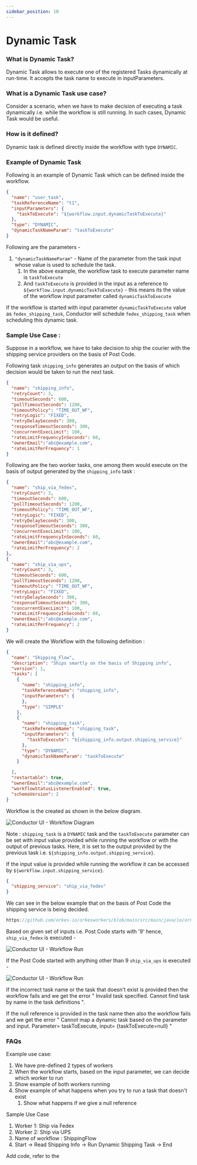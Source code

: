 ```yaml
---
sidebar_position: 10
---
```


# Dynamic Task

### What is Dynamic Task?

Dynamic Task allows to execute one of the registered Tasks dynamically at run-time. It accepts the task name to execute
in inputParameters.

### What is a Dynamic Task use case?

Consider a scenario, when we have to make decision of executing a task dynamically i.e. while the workflow is still
running. In such cases, Dynamic Task would be useful.

### How is it defined?

Dynamic task is defined directly inside the workflow with type
`DYNAMIC`.

### Example of Dynamic Task

Following is an example of Dynamic Task which can be defined inside the workflow.

```json
{
  "name": "user_task",
  "taskReferenceName": "t1",
  "inputParameters": {
    "taskToExecute": "${workflow.input.dynamicTaskToExecute}"
  },
  "type": "DYNAMIC",
  "dynamicTaskNameParam": "taskToExecute"
}
```

Following are the parameters -

1. `"dynamicTaskNameParam"` - Name of the parameter from the task input whose value is used to schedule the task.
    1. In the above example, the workflow task to execute parameter name is `taskToExecute`
    2. And `taskToExecute` is provided in the input as a reference to `${workflow.input.dynamicTaskToExecute}` - this
       means its the value of the workflow input parameter called `dynamicTaskToExecute`

If the workflow is started with input parameter `dynamicTaskToExecute` value as `fedex_shipping_task`, Conductor will
schedule `fedex_shipping_task` when scheduling this dynamic task.

### Sample Use Case : 

Suppose in a workflow, we have to take decision to ship the courier with the shipping 
service providers on the basis of Post Code.

Following task `shipping_info` generates an output on the basis of which decision would be
taken to run the next task.

```json
{
  "name": "shipping_info",
  "retryCount": 3,
  "timeoutSeconds": 600,
  "pollTimeoutSeconds": 1200,
  "timeoutPolicy": "TIME_OUT_WF",
  "retryLogic": "FIXED",
  "retryDelaySeconds": 300,
  "responseTimeoutSeconds": 300,
  "concurrentExecLimit": 100,
  "rateLimitFrequencyInSeconds": 60,
  "ownerEmail":"abc@example.com",
  "rateLimitPerFrequency": 1
}
```

Following are the two worker tasks, one among them would execute on the basis of output generated
by the `shipping_info` task : 

```json
{
  "name": "ship_via_fedex",
  "retryCount": 3,
  "timeoutSeconds": 600,
  "pollTimeoutSeconds": 1200,
  "timeoutPolicy": "TIME_OUT_WF",
  "retryLogic": "FIXED",
  "retryDelaySeconds": 300,
  "responseTimeoutSeconds": 300,
  "concurrentExecLimit": 100,
  "rateLimitFrequencyInSeconds": 60,
  "ownerEmail":"abc@example.com",
  "rateLimitPerFrequency": 2
},
{
  "name": "ship_via_ups",
  "retryCount": 3,
  "timeoutSeconds": 600,
  "pollTimeoutSeconds": 1200,
  "timeoutPolicy": "TIME_OUT_WF",
  "retryLogic": "FIXED",
  "retryDelaySeconds": 300,
  "responseTimeoutSeconds": 300,
  "concurrentExecLimit": 100,
  "rateLimitFrequencyInSeconds": 60,
  "ownerEmail":"abc@example.com",
  "rateLimitPerFrequency": 2
}
```


We will create the Workflow with the following definition : 

```json
{
  "name": "Shipping_Flow",
  "description": "Ships smartly on the basis of Shipping info",
  "version": 1,
  "tasks": [
    {
      "name": "shipping_info",
      "taskReferenceName": "shipping_info",
      "inputParameters": {
      },
      "type": "SIMPLE"
    },
    {
      "name": "shipping_task",
      "taskReferenceName": "shipping_task",
      "inputParameters": {
        "taskToExecute": "${shipping_info.output.shipping_service}"
      },
      "type": "DYNAMIC",
      "dynamicTaskNameParam": "taskToExecute"
    }

  ],
  "restartable": true,
  "ownerEmail":"abc@example.com",
  "workflowStatusListenerEnabled": true,
  "schemaVersion": 2
}
```

Workflow is the created as shown in the below diagram.


![Conductor UI - Workflow Diagram](/img/tutorial/ShippingWorkflow.png)


Note : `shipping_task` is a `DYNAMIC` task and the `taskToExecute` parameter can be set
with input value provided while running the workflow or with the output of previous tasks.
Here, it is set to the output provided by the previous task i.e. 
`${shipping_info.output.shipping_service}`.

If the input value is provided while running the workflow it can be accessed by
`${workflow.input.shipping_service}`.

```json
{
  "shipping_service": "ship_via_fedex"
}
```

We can see in the below example that on the basis of Post Code the shipping service is being
decided.

```js reference
https://github.com/orkes-io/orkesworkers/blob/main/src/main/java/io/orkes/samples/workers/ShippingInfoWorker.java#L10-L29
```

Based on given set of inputs i.e. Post Code starts with '9' hence, `ship_via_fedex` is executed - 

![Conductor UI - Workflow Run](/img/tutorial/ShippingWorkflowRunning.png)

If the Post Code started with anything other than 9 `ship_via_ups` is executed - 

![Conductor UI - Workflow Run](/img/tutorial/ShippingWorkflowUPS.png)

If the incorrect task name or the task that doesn't exist is provided then the workflow fails and
we get the error " Invalid task specified. Cannot find task by name in the task definitions ".

If the null reference is provided in the task name then also the workflow fails and we get the
error " Cannot map a dynamic task based on the parameter and input. Parameter= taskToExecute, input= {taskToExecute=null} "

### FAQs

Example use case:

1. We have pre-defined 2 types of workers
2. When the workflow starts, based on the input parameter, we can decide which worker to run
3. Show example of both workers running
4. Show example of what happens when you try to run a task that doesn't exist
    1. Show what happens if we give a null reference 

Sample Use Case

1. Worker 1: Ship via Fedex
2. Worker 2: Ship via UPS
3. Name of workflow : ShippingFlow
4. Start -> Read Shipping Info -> Run Dynamic Shipping Task -> End

Add code, refer to the 

